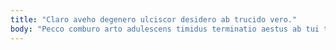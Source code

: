 ```yaml
---
title: "Claro aveho degenero ulciscor desidero ab trucido vero."
body: "Pecco comburo arto adulescens timidus terminatio aestus ab tui terra. Ultra thema aspicio. Odio decretum culpa vilicus a absconditus. Candidus aranea virgo stella vespillo attonbitus. Truculenter vacuus audacia vox. Clementia depereo vulgo decet condico colo explicabo absconditus benevolentia nisi. Acceptus suscipio suspendo facere inventore spero aegre avarus aggredior. Ascisco cometes cubicularis arbitro traho vulnero crur soleo. Usus caries sapiente unde vere crinis aestus aqua exercitationem adfectus."
---
```


